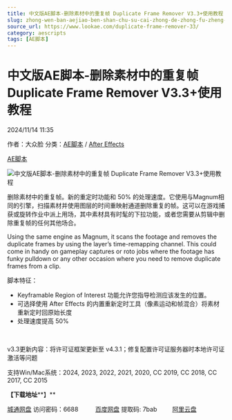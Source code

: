 ```yaml
---
title: 中文版AE脚本-删除素材中的重复帧 Duplicate Frame Remover V3.3+使用教程
slug: zhong-wen-ban-aejiao-ben-shan-chu-su-cai-zhong-de-zhong-fu-zheng-duplicate-frame-remover-v3-3-shi-yong-jiao-cheng
source_url: https://www.lookae.com/duplicate-frame-remover-33/
category: aescripts
tags: [AE脚本]
---
```

# 中文版AE脚本-删除素材中的重复帧 Duplicate Frame Remover V3.3+使用教程

2024/11/14 11:35

作者：大众脸
分类：[AE脚本](https://www.lookae.com/after-effects/aescripts/) / [After Effects](https://www.lookae.com/after-effects/)

[AE脚本](https://www.lookae.com/tag/ae%e8%84%9a%e6%9c%ac/)

![中文版AE脚本-删除素材中的重复帧 Duplicate Frame Remover V3.3+使用教程](https://www.lookae.com/wp-content/uploads/2021/10/Duplicate-Frame-Remover-.jpg "中文版AE脚本-删除素材中的重复帧 Duplicate Frame Remover V3.3+使用教程-LookAE.com")

删除素材中的重复帧。新的重定时功能和 50% 的处理速度。它使用与Magnum相同的引擎，扫描素材并使用图层的时间重映射通道删除重复的帧。这可以在游戏捕获或旋转作业中派上用场，其中素材具有时髦的下拉功能，或者您需要从剪辑中删除重复帧的任何其他场合。

Using the same engine as Magnum, it scans the footage and removes the duplicate frames by using the layer’s time-remapping channel. This could come in handy on gameplay captures or roto jobs where the footage has funky pulldown or any other occasion where you need to remove duplicate frames from a clip.

脚本特征：

* Keyframable Region of Interest 功能允许您指导检测应该发生的位置。
* 可选择使用 After Effects 的内置重新定时工具（像素运动和帧混合）将素材重新定时回原始长度
* 处理速度提高 50%

[﻿﻿﻿](https://cloud.video.taobao.com//play/u/705956171/p/1/e/6/t/1/331270176578.mp4)

v3.3更新内容：将许可证框架更新至 v4.3.1；修复配置许可证服务器时本地许可证激活等问题

支持Win/Mac系统：2024, 2023, 2022, 2021, 2020, CC 2019, CC 2018, CC 2017, CC 2015

**【下载地址****】**

[城通网盘](https://url70.ctfile.com/f/2827370-1425124387-3959e0?p=4431) 访问密码：6688          [百度网盘](https://pan.baidu.com/s/1SvQKL3rVoKFWzosTmfFIfw?pwd=7bab) 提取码: 7bab         [阿里云盘](https://www.alipan.com/s/iQmU4vGzmK6)
